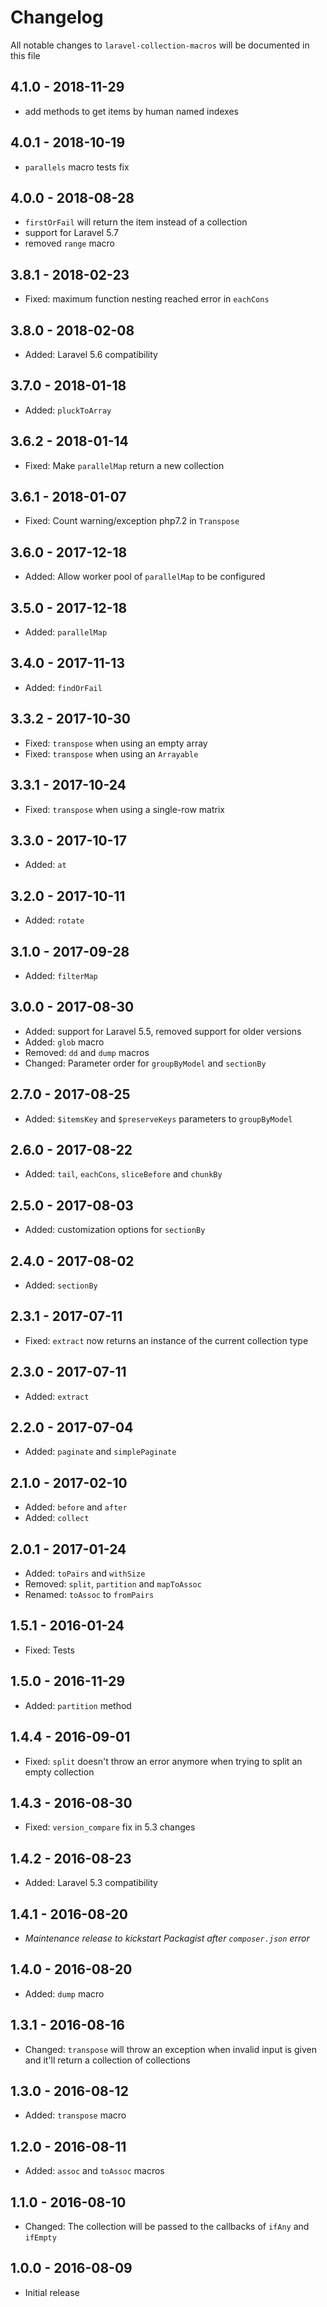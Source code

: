 # Changelog

All notable changes to `laravel-collection-macros` will be documented in this file

## 4.1.0 - 2018-11-29
- add methods to get items by human named indexes

## 4.0.1 - 2018-10-19
- `parallels` macro tests fix

## 4.0.0 - 2018-08-28
- `firstOrFail` will return the item instead of a collection
- support for Laravel 5.7
- removed `range` macro

## 3.8.1 - 2018-02-23
- Fixed: maximum function nesting reached error in `eachCons`

## 3.8.0 - 2018-02-08
- Added: Laravel 5.6 compatibility

## 3.7.0 - 2018-01-18
- Added: `pluckToArray`

## 3.6.2 - 2018-01-14
- Fixed: Make `parallelMap` return a new collection

## 3.6.1 - 2018-01-07
- Fixed: Count warning/exception php7.2 in `Transpose`

## 3.6.0 - 2017-12-18
- Added: Allow worker pool of `parallelMap` to be configured

## 3.5.0 - 2017-12-18
- Added: `parallelMap`

## 3.4.0 - 2017-11-13
- Added: `findOrFail`

## 3.3.2 - 2017-10-30
- Fixed: `transpose` when using an empty array
- Fixed: `transpose` when using an `Arrayable`

## 3.3.1 - 2017-10-24
- Fixed: `transpose` when using a single-row matrix

## 3.3.0 - 2017-10-17
- Added: `at`

## 3.2.0 - 2017-10-11
- Added: `rotate`

## 3.1.0 - 2017-09-28
- Added: `filterMap`

## 3.0.0 - 2017-08-30
- Added: support for Laravel 5.5, removed support for older versions
- Added: `glob` macro
- Removed: `dd` and `dump` macros
- Changed: Parameter order for `groupByModel` and `sectionBy`

## 2.7.0 - 2017-08-25
- Added: `$itemsKey` and `$preserveKeys` parameters to `groupByModel`

## 2.6.0 - 2017-08-22

- Added: `tail`, `eachCons`, `sliceBefore` and `chunkBy`

## 2.5.0 - 2017-08-03
- Added: customization options for `sectionBy`

## 2.4.0 - 2017-08-02
- Added: `sectionBy`

## 2.3.1 - 2017-07-11
- Fixed: `extract` now returns an instance of the current collection type

## 2.3.0 - 2017-07-11
- Added: `extract`

## 2.2.0 - 2017-07-04
- Added: `paginate` and `simplePaginate`

## 2.1.0 - 2017-02-10
- Added: `before` and `after`
- Added: `collect`

## 2.0.1 - 2017-01-24

- Added: `toPairs` and `withSize`
- Removed: `split`, `partition` and `mapToAssoc`
- Renamed: `toAssoc` to `fromPairs`

## 1.5.1 - 2016-01-24
- Fixed: Tests

## 1.5.0 - 2016-11-29
- Added: `partition` method

## 1.4.4 - 2016-09-01
- Fixed: `split` doesn't throw an error anymore when trying to split an empty collection

## 1.4.3 - 2016-08-30
- Fixed: `version_compare` fix in 5.3 changes

## 1.4.2 - 2016-08-23
- Added: Laravel 5.3 compatibility

## 1.4.1 - 2016-08-20
- _Maintenance release to kickstart Packagist after `composer.json` error_

## 1.4.0 - 2016-08-20
- Added: `dump` macro

## 1.3.1 - 2016-08-16
- Changed: `transpose` will throw an exception when invalid input is given and it'll return a collection of collections

## 1.3.0 - 2016-08-12
- Added: `transpose` macro

## 1.2.0 - 2016-08-11
- Added: `assoc` and `toAssoc` macros

## 1.1.0 - 2016-08-10
- Changed: The collection will be passed to the callbacks of `ifAny` and `ifEmpty`

## 1.0.0 - 2016-08-09
- Initial release
